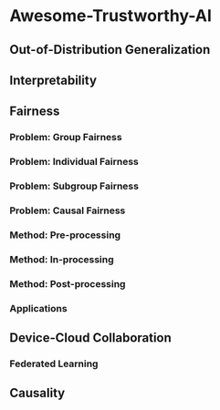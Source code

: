 # Awesome-Trustworthy-AI
## Out-of-Distribution Generalization
## Interpretability
## Fairness
### Problem: Group Fairness
### Problem: Individual Fairness
### Problem: Subgroup Fairness
### Problem: Causal Fairness
### Method: Pre-processing
### Method: In-processing
### Method: Post-processing
### Applications
## Device-Cloud Collaboration
### Federated Learning
## Causality
